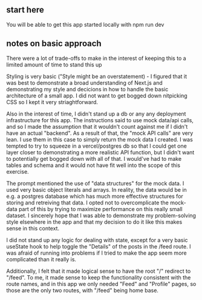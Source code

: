 ## start here

You will be able to get this app started locally with npm run dev

## notes on basic approach

There were a lot of trade-offs to make in the interest of keeping this to a limited amount of time to stand this up

Styling is very basic ("Style might be an overstatement) - I figured that it was best to demonstrate a broad understanding of Next.js and
demonstrating my style and decicions in how to handle the basic architecture of a small app. I did not want to get bogged down nitpicking CSS
so I kept it very striaghtforward.

Also in the interest of time, I didn't stand up a db or any any deployment infrastructure for this app. The instructions said to use mock data/api calls,
and so I made the assumption that it wouldn't count against me if I didn't have an actual "backend". As a result of that, the "mock API calls" are very lean.
I use them in this case to simply return the mock data I created. I was tempted to try to squeeze in a vercel/postgres db so that I could get one layer closer to
demonstrating a more realistic API function, but I didn't want to potentially get bogged down with all of that. I would've had to make tables and schema and it
would not have fit well into the scope of this exercise.

The prompt mentioned the use of "data structures" for the mock data. I used very basic object literals and arrays. In reality, the data would be in e.g.
a postgres database which has much more effective structures for storing and retreiving that data. I opted not to overcomplicate the mock-data part of this
by trying to maximize performance on this really small dataset. I sincerely hope that I was able to demonstrate my problem-solving style elsewhere in the app
and that my decision to do it like this makes sense in this context.

I did not stand up any logic for dealing with state, except for a very basic useState hook to help toggle the "Details" of the posts in the /feed route.
I was afraid of running into problems if I tried to make the app seem more complicated than it really is.

Additionally, I felt that it made logical sense to have the root "/" redirect to "/feed". To me, it made sense to keep the functionality consistent with the route names,
and in this app we only needed "Feed" and "Profile" pages, so those are the only two routes, with "/feed" being home base.
